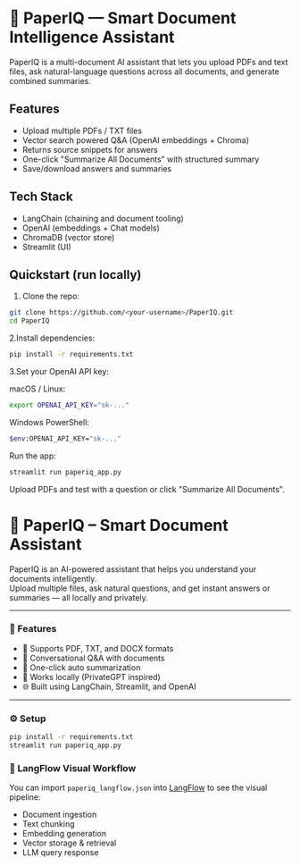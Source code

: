 # 📘 PaperIQ — Smart Document Intelligence Assistant

PaperIQ is a multi-document AI assistant that lets you upload PDFs and text files, ask natural-language questions across all documents, and generate combined summaries.

## Features
- Upload multiple PDFs / TXT files
- Vector search powered Q&A (OpenAI embeddings + Chroma)
- Returns source snippets for answers
- One-click "Summarize All Documents" with structured summary
- Save/download answers and summaries

## Tech Stack
- LangChain (chaining and document tooling)
- OpenAI (embeddings + Chat models)
- ChromaDB (vector store)
- Streamlit (UI)

## Quickstart (run locally)
1. Clone the repo:
```bash
git clone https://github.com/<your-username>/PaperIQ.git
cd PaperIQ
````
2.Install dependencies:
```bash
pip install -r requirements.txt
```

3.Set your OpenAI API key:

macOS / Linux:
```bash
export OPENAI_API_KEY="sk-..."
```

Windows PowerShell:
```bash
$env:OPENAI_API_KEY="sk-..."
```

Run the app:
```bash
streamlit run paperiq_app.py
```
Upload PDFs and test with a question or click "Summarize All Documents".
# 📘 PaperIQ – Smart Document Assistant

PaperIQ is an AI-powered assistant that helps you understand your documents intelligently.  
Upload multiple files, ask natural questions, and get instant answers or summaries — all locally and privately.

---

### 🚀 Features
- 📄 Supports PDF, TXT, and DOCX formats  
- 💬 Conversational Q&A with documents  
- 🧠 One-click auto summarization  
- 🔐 Works locally (PrivateGPT inspired)  
- 🌐 Built using LangChain, Streamlit, and OpenAI  

---

### ⚙️ Setup
```bash
pip install -r requirements.txt
streamlit run paperiq_app.py
````
### 🧭 LangFlow Visual Workflow
You can import `paperiq_langflow.json` into [LangFlow](https://www.langflow.org/) to see the visual pipeline:
- Document ingestion
- Text chunking
- Embedding generation
- Vector storage & retrieval
- LLM query response
